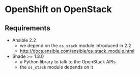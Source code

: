 OpenShift on OpenStack
======================

Requirements
------------

* Ansible 2.2
  - we depend on the `os_stack` module introduced in 2.2
  - http://docs.ansible.com/ansible/os_stack_module.html
* Shade >= 1.8.0
  - a Python library to talk to the OpenStack APIs
  - the `os_stack` module depends on it
